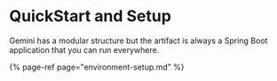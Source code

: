 # QuickStart and Setup

Gemini has a modular structure but the artifact is always a Spring Boot application that you can run everywhere.

{% page-ref page="environment-setup.md" %}

 



